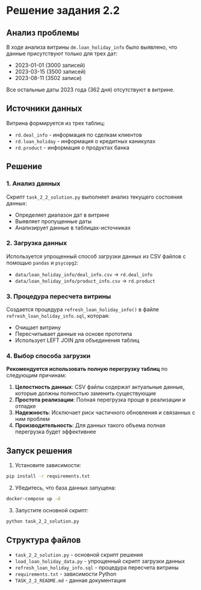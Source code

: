 # Решение задания 2.2

## Анализ проблемы

В ходе анализа витрины `dm.loan_holiday_info` было выявлено, что данные присутствуют только для трех дат:
- 2023-01-01 (3000 записей)
- 2023-03-15 (3500 записей) 
- 2023-08-11 (3502 записи)

Все остальные даты 2023 года (362 дня) отсутствуют в витрине.

## Источники данных

Витрина формируется из трех таблиц:
- `rd.deal_info` - информация по сделкам клиентов
- `rd.loan_holiday` - информация о кредитных каникулах
- `rd.product` - информация о продуктах банка

## Решение

### 1. Анализ данных

Скрипт `task_2_2_solution.py` выполняет анализ текущего состояния данных:
- Определяет диапазон дат в витрине
- Выявляет пропущенные даты
- Анализирует данные в таблицах-источниках

### 2. Загрузка данных

Используется упрощенный способ загрузки данных из CSV файлов с помощью `pandas` и `psycopg2`:
- `data/loan_holiday_info/deal_info.csv` → `rd.deal_info`
- `data/loan_holiday_info/product_info.csv` → `rd.product`

### 3. Процедура пересчета витрины

Создается процедура `refresh_loan_holiday_info()` в файле `refresh_loan_holiday_info.sql`, которая:
- Очищает витрину
- Пересчитывает данные на основе прототипа
- Использует LEFT JOIN для объединения таблиц

### 4. Выбор способа загрузки

**Рекомендуется использовать полную перегрузку таблиц** по следующим причинам:

1. **Целостность данных**: CSV файлы содержат актуальные данные, которые должны полностью заменить существующие
2. **Простота реализации**: Полная перегрузка проще в реализации и отладке
3. **Надежность**: Исключает риск частичного обновления и связанных с ним проблем
4. **Производительность**: Для данных такого объема полная перегрузка будет эффективнее

## Запуск решения

1. Установите зависимости:
```bash
pip install -r requirements.txt
```

2. Убедитесь, что база данных запущена:
```bash
docker-compose up -d
```

3. Запустите основной скрипт:
```bash
python task_2_2_solution.py
```

## Структура файлов

- `task_2_2_solution.py` - основной скрипт решения
- `load_loan_holiday_data.py` - упрощенный скрипт загрузки данных
- `refresh_loan_holiday_info.sql` - процедура пересчета витрины
- `requirements.txt` - зависимости Python
- `TASK_2_2_README.md` - данная документация